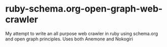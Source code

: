ruby-schema.org-open-graph-web-crawler
===============

My attempt to write an all purpose web crawler in ruby using schema.org and open graph principles.
Uses both Anemone and Nokogiri

